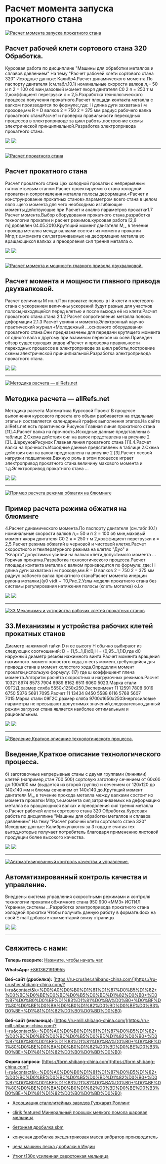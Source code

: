 # Расчет момента запуска прокатного стана

<a href="https://swt.shibang-china.com/?l=ru&img&k=%D0%A0%D0%B0%D1%81%D1%87%D0%B5%D1%82+%D0%BC%D0%BE%D0%BC%D0%B5%D0%BD%D1%82%D0%B0+%D0%B7%D0%B0%D0%BF%D1%83%D1%81%D0%BA%D0%B0+%D0%BF%D1%80%D0%BE%D0%BA%D0%B0%D1%82%D0%BD%D0%BE%D0%B3%D0%BE+%D1%81%D1%82%D0%B0%D0%BD%D0%B0" target="_blank">![Расчет момента запуска прокатного стана](http://static.shibang-china.com/all-800x300/962.jpg)</a>

## Расчет рабочей клети сортового стана 320 Обработка.
Курсовая работа по дисциплине &quot;Машины для обработки металлов и сплавов давлением&quot; На тему &quot;Расчет рабочей клети сортового стана 320&quot; Исходные данные: Калибр4.Расчет динамического момента.По паспорту двигателя (см.табл.10.1) номинальные скорости валков л,= 50 и п 2 = 100 об мин,маховый момент якоря двигателя С0 2 я = 250 т м 2,коэффициент перегрузки к = 2,5.Разработка технологического процесса получения прокатного.Расчет площади контакта металла с валком производится по формуле:,где: l i длина дуги захватана i м проходе,мм R = D валков 2 = 750 2 = 375 мм радиус рабочего валка прокатного станаРасчет и проверка правильности переходных процессов в электроприводе за цикл работы,построение схемы электрической принципиальной.Разработка электропривода прокатного стана.


<a href="https://whatsapp.shibangsoft.com/WhatsApp.php" target="_blank" title="WhatsApp">![](http://static.shibang-china.com/icon/whatsapp.png)</a> <a href="https://swt.shibang-china.com/?l=ru&icon&k=%D0%A0%D0%B0%D1%81%D1%87%D0%B5%D1%82+%D0%BC%D0%BE%D0%BC%D0%B5%D0%BD%D1%82%D0%B0+%D0%B7%D0%B0%D0%BF%D1%83%D1%81%D0%BA%D0%B0+%D0%BF%D1%80%D0%BE%D0%BA%D0%B0%D1%82%D0%BD%D0%BE%D0%B3%D0%BE+%D1%81%D1%82%D0%B0%D0%BD%D0%B0" target="_blank">![](http://static.shibang-china.com/icon/chat-ru.png)</a>

---

<a href="https://swt.shibang-china.com/?l=ru&img&k=%D0%A0%D0%B0%D1%81%D1%87%D0%B5%D1%82+%D0%BC%D0%BE%D0%BC%D0%B5%D0%BD%D1%82%D0%B0+%D0%B7%D0%B0%D0%BF%D1%83%D1%81%D0%BA%D0%B0+%D0%BF%D1%80%D0%BE%D0%BA%D0%B0%D1%82%D0%BD%D0%BE%D0%B3%D0%BE+%D1%81%D1%82%D0%B0%D0%BD%D0%B0" target="_blank">![Расчет прокатного стана](http://static.shibang-china.com/all-800x300/1478.jpg)</a>

## Расчет прокатного стана
Расчет прокатного стана Цех холодной прокатки с непрерывным пятиклетьевым станом.Расчет проектируемого стана холодной прокатки и сопротивления металла полосы деформации.&#171;Расчет и конструирование прокатных станов&#187;.параметром всего стана в целом явля .щего момента,для чего необходимо изгибающие моменты,действующие при.Расчет и анализ параметров прокатки1.7 Расчет момента.Выбор оборудования прокатного стана,разработка технологии прокатки и расчет режимов.курсовая работа [2,6 m],добавлен 04.05.2010.Крутящий момент двигателя М,„ в течение прохода металла между валками состоит из момента прокатки Мпр,т.е.момента сил,затрачиваемых на деформацию металла во вращающихся валках и преодоления сил трения металла о.


<a href="https://whatsapp.shibangsoft.com/WhatsApp.php" target="_blank" title="WhatsApp">![](http://static.shibang-china.com/icon/whatsapp.png)</a> <a href="https://swt.shibang-china.com/?l=ru&icon&k=%D0%A0%D0%B0%D1%81%D1%87%D0%B5%D1%82+%D0%BC%D0%BE%D0%BC%D0%B5%D0%BD%D1%82%D0%B0+%D0%B7%D0%B0%D0%BF%D1%83%D1%81%D0%BA%D0%B0+%D0%BF%D1%80%D0%BE%D0%BA%D0%B0%D1%82%D0%BD%D0%BE%D0%B3%D0%BE+%D1%81%D1%82%D0%B0%D0%BD%D0%B0" target="_blank">![](http://static.shibang-china.com/icon/chat-ru.png)</a>

---

<a href="https://swt.shibang-china.com/?l=ru&img&k=%D0%A0%D0%B0%D1%81%D1%87%D0%B5%D1%82+%D0%BC%D0%BE%D0%BC%D0%B5%D0%BD%D1%82%D0%B0+%D0%B7%D0%B0%D0%BF%D1%83%D1%81%D0%BA%D0%B0+%D0%BF%D1%80%D0%BE%D0%BA%D0%B0%D1%82%D0%BD%D0%BE%D0%B3%D0%BE+%D1%81%D1%82%D0%B0%D0%BD%D0%B0" target="_blank">![Расчет момента и мощности главного привода двухвалковой.](http://static.shibang-china.com/all-800x300/659.jpg)</a>

## Расчет момента и мощности главного привода двухвалковой.
Расчет величины М ин.п.При прокатке полосы в i й клети n клетевого стана с ускорением величины ускорений будут разные для участков полосы,находящейся перед клетью и после выхода её из клети:Расчет прокатного стана.стана 2.1.2 Расчет сопротивления металла полосы деформации 2.1.3 Расчет усилия и момента.Электронный научно практический журнал &#171;Молодежный …основного оборудования прокатного стана.Они предназначены для передачи крутящего момента от одного вала к другому при взаимном перекосе их осей.Приведен обзор существующих видов иРасчет и проверка правильности переходных процессов в электроприводе за цикл работы,построение схемы электрической принципиальной.Разработка электропривода прокатного стана.


<a href="https://whatsapp.shibangsoft.com/WhatsApp.php" target="_blank" title="WhatsApp">![](http://static.shibang-china.com/icon/whatsapp.png)</a> <a href="https://swt.shibang-china.com/?l=ru&icon&k=%D0%A0%D0%B0%D1%81%D1%87%D0%B5%D1%82+%D0%BC%D0%BE%D0%BC%D0%B5%D0%BD%D1%82%D0%B0+%D0%B7%D0%B0%D0%BF%D1%83%D1%81%D0%BA%D0%B0+%D0%BF%D1%80%D0%BE%D0%BA%D0%B0%D1%82%D0%BD%D0%BE%D0%B3%D0%BE+%D1%81%D1%82%D0%B0%D0%BD%D0%B0" target="_blank">![](http://static.shibang-china.com/icon/chat-ru.png)</a>

---

<a href="https://swt.shibang-china.com/?l=ru&img&k=%D0%A0%D0%B0%D1%81%D1%87%D0%B5%D1%82+%D0%BC%D0%BE%D0%BC%D0%B5%D0%BD%D1%82%D0%B0+%D0%B7%D0%B0%D0%BF%D1%83%D1%81%D0%BA%D0%B0+%D0%BF%D1%80%D0%BE%D0%BA%D0%B0%D1%82%D0%BD%D0%BE%D0%B3%D0%BE+%D1%81%D1%82%D0%B0%D0%BD%D0%B0" target="_blank">![Методика расчета — allRefs.net](http://static.shibang-china.com/all-800x300/820.jpg)</a>

## Методика расчета — allRefs.net
Методика расчета Математика Курсовой Проект В процессе выполнения курсового проекта его объем разбивается на отдельные этапы и составляется календарный график выполнения этапов.На сайте allRefs.net есть практически.Рисунок Главная линия прокатного стана [11].4.Расчет валка на прочность.Исходные данные представлены в таблице 2.Схема действия сил на валок представлена на рисунке 2 [3]..ШеркуновРисунок Главная линия прокатного стана [11].4.Расчет валка на прочность.Исходные данные представлены в таблице 2.Схема действия сил на валок представлена на рисунке 2 [3].Расчет осевой нагрузки подшипника.Важную роль в этом процессе играет электропривод прокатного стана.величину махового момента и т.д.Электропривод прокатного стана …


<a href="https://whatsapp.shibangsoft.com/WhatsApp.php" target="_blank" title="WhatsApp">![](http://static.shibang-china.com/icon/whatsapp.png)</a> <a href="https://swt.shibang-china.com/?l=ru&icon&k=%D0%A0%D0%B0%D1%81%D1%87%D0%B5%D1%82+%D0%BC%D0%BE%D0%BC%D0%B5%D0%BD%D1%82%D0%B0+%D0%B7%D0%B0%D0%BF%D1%83%D1%81%D0%BA%D0%B0+%D0%BF%D1%80%D0%BE%D0%BA%D0%B0%D1%82%D0%BD%D0%BE%D0%B3%D0%BE+%D1%81%D1%82%D0%B0%D0%BD%D0%B0" target="_blank">![](http://static.shibang-china.com/icon/chat-ru.png)</a>

---

<a href="https://swt.shibang-china.com/?l=ru&img&k=%D0%A0%D0%B0%D1%81%D1%87%D0%B5%D1%82+%D0%BC%D0%BE%D0%BC%D0%B5%D0%BD%D1%82%D0%B0+%D0%B7%D0%B0%D0%BF%D1%83%D1%81%D0%BA%D0%B0+%D0%BF%D1%80%D0%BE%D0%BA%D0%B0%D1%82%D0%BD%D0%BE%D0%B3%D0%BE+%D1%81%D1%82%D0%B0%D0%BD%D0%B0" target="_blank">![Пример расчета режима обжатия на блюминге](http://static.shibang-china.com/all-800x300/453.jpg)</a>

## Пример расчета режима обжатия на блюминге
4.Расчет динамического момента.По паспорту двигателя (см.табл.10.1) номинальные скорости валков л,= 50 и п 2 = 100 об мин,маховый момент якоря двигателя С0 2 я = 250 т м 2,коэффициент перегрузки к = 2,5.Расчет режима обжатий в черновой и чистовой клетях.Расчет скоростного и температурного режима на клетях &quot;Дуо&quot; и &quot;Кварто&quot;,допустимых усилий на валках клети,допустимого момента …Горячая прокатка.Разработка технологического процесса.Расчет площади контакта металла с валком производится по формуле:,где: l i длина дуги захватана i м проходе,мм.R = D валков 2 = 750 2 = 375 мм радиус рабочего валка прокатного станаРасчет момента инерции рулона моталки.j(у0 v)dt + T0,Рис.2.Узлы модели прокатного стана без системы регулирования натяжения полосы (клеть моталка) о.l.о


<a href="https://whatsapp.shibangsoft.com/WhatsApp.php" target="_blank" title="WhatsApp">![](http://static.shibang-china.com/icon/whatsapp.png)</a> <a href="https://swt.shibang-china.com/?l=ru&icon&k=%D0%A0%D0%B0%D1%81%D1%87%D0%B5%D1%82+%D0%BC%D0%BE%D0%BC%D0%B5%D0%BD%D1%82%D0%B0+%D0%B7%D0%B0%D0%BF%D1%83%D1%81%D0%BA%D0%B0+%D0%BF%D1%80%D0%BE%D0%BA%D0%B0%D1%82%D0%BD%D0%BE%D0%B3%D0%BE+%D1%81%D1%82%D0%B0%D0%BD%D0%B0" target="_blank">![](http://static.shibang-china.com/icon/chat-ru.png)</a>

---

<a href="https://swt.shibang-china.com/?l=ru&img&k=%D0%A0%D0%B0%D1%81%D1%87%D0%B5%D1%82+%D0%BC%D0%BE%D0%BC%D0%B5%D0%BD%D1%82%D0%B0+%D0%B7%D0%B0%D0%BF%D1%83%D1%81%D0%BA%D0%B0+%D0%BF%D1%80%D0%BE%D0%BA%D0%B0%D1%82%D0%BD%D0%BE%D0%B3%D0%BE+%D1%81%D1%82%D0%B0%D0%BD%D0%B0" target="_blank">![33.Механизмы и устройства рабочих клетей прокатных станов](http://static.shibang-china.com/all-800x300/1230.jpg)</a>

## 33.Механизмы и устройства рабочих клетей прокатных станов
Диаметр нажимной гайки D и ее высоту Н обычно выбирают из следующих соотношений: D = (1,5…1,8)d0,Н = (0,95…1,1)D,где d0 наружный диаметр резьбы нажимного винта.Расчет момента вращения нажимного. момент холостого хода,то есть момент,требующийся для привода стана в момент холостого хода.Определим момент прокатки,использую формулу: (17) где ш коэффициент плеча момента.Алгоритм расчёта скоростных и нагрузочных режимов.Расчет 10321 8974 8573 7904 6989 8162 6511 6060 5023.Марка стали 09Г2Д,размер сляба 5550х1250х250.Эксперимент 11 12591 7808 6019 6750 5376 5691 7095.Расчет 11 13434 8450 5588 6116 5768 5607 7015.Марка стали 09Г2С,размер сляба 9700х1650х250Энергосиловые параметры не превышают допустимых значений,следовательно,данный режим загрузки стана является наиболее оптимальным и рациональным.


<a href="https://whatsapp.shibangsoft.com/WhatsApp.php" target="_blank" title="WhatsApp">![](http://static.shibang-china.com/icon/whatsapp.png)</a> <a href="https://swt.shibang-china.com/?l=ru&icon&k=%D0%A0%D0%B0%D1%81%D1%87%D0%B5%D1%82+%D0%BC%D0%BE%D0%BC%D0%B5%D0%BD%D1%82%D0%B0+%D0%B7%D0%B0%D0%BF%D1%83%D1%81%D0%BA%D0%B0+%D0%BF%D1%80%D0%BE%D0%BA%D0%B0%D1%82%D0%BD%D0%BE%D0%B3%D0%BE+%D1%81%D1%82%D0%B0%D0%BD%D0%B0" target="_blank">![](http://static.shibang-china.com/icon/chat-ru.png)</a>

---

<a href="https://swt.shibang-china.com/?l=ru&img&k=%D0%A0%D0%B0%D1%81%D1%87%D0%B5%D1%82+%D0%BC%D0%BE%D0%BC%D0%B5%D0%BD%D1%82%D0%B0+%D0%B7%D0%B0%D0%BF%D1%83%D1%81%D0%BA%D0%B0+%D0%BF%D1%80%D0%BE%D0%BA%D0%B0%D1%82%D0%BD%D0%BE%D0%B3%D0%BE+%D1%81%D1%82%D0%B0%D0%BD%D0%B0" target="_blank">![Введение,Краткое описание технологического процесса.](http://static.shibang-china.com/all-800x300/31.jpg)</a>

## Введение,Краткое описание технологического процесса.
б) заготовочные непрерывные станы с двумя группами (линиями) клетей (например,стан 700 500) сортовую заготовку сечением от 60x60 до 100x100 мм (выдается из второй группы) и сечением от 120x120 до 140x140 мм и блюмы сечением от 140x140 до.Крутящий момент двигателя М,„ в течение прохода металла между валками состоит из момента прокатки Мпр,т.е.момента сил,затрачиваемых на деформацию металла во вращающихся валках и преодоления сил трения металла о.Расчет рабочей клети сортового стана 320 Обработка.Курсовая работа по дисциплине &quot;Машины для обработки металлов и сплавов давлением&quot; На тему &quot;Расчет рабочей клети сортового стана 320&quot; Исходные данные: Калиброкупаются за 3 года,не считая тех выгод,которые получает потребитель благодаря применению листовой продукции более высокого качества.


<a href="https://whatsapp.shibangsoft.com/WhatsApp.php" target="_blank" title="WhatsApp">![](http://static.shibang-china.com/icon/whatsapp.png)</a> <a href="https://swt.shibang-china.com/?l=ru&icon&k=%D0%A0%D0%B0%D1%81%D1%87%D0%B5%D1%82+%D0%BC%D0%BE%D0%BC%D0%B5%D0%BD%D1%82%D0%B0+%D0%B7%D0%B0%D0%BF%D1%83%D1%81%D0%BA%D0%B0+%D0%BF%D1%80%D0%BE%D0%BA%D0%B0%D1%82%D0%BD%D0%BE%D0%B3%D0%BE+%D1%81%D1%82%D0%B0%D0%BD%D0%B0" target="_blank">![](http://static.shibang-china.com/icon/chat-ru.png)</a>

---

<a href="https://swt.shibang-china.com/?l=ru&img&k=%D0%A0%D0%B0%D1%81%D1%87%D0%B5%D1%82+%D0%BC%D0%BE%D0%BC%D0%B5%D0%BD%D1%82%D0%B0+%D0%B7%D0%B0%D0%BF%D1%83%D1%81%D0%BA%D0%B0+%D0%BF%D1%80%D0%BE%D0%BA%D0%B0%D1%82%D0%BD%D0%BE%D0%B3%D0%BE+%D1%81%D1%82%D0%B0%D0%BD%D0%B0" target="_blank">![Автоматизированный контроль качества и управление.](http://static.shibang-china.com/all-800x300/1247.jpg)</a>

## Автоматизированный контроль качества и управление.
Внедрены система управления скоростными режимами и контроля технологии прокатки обжимного стана 950 900 &#171;ММЗ&#187; ИСТИЛ Украина&#187;,системы …Разработка электропривода прокатного стана холодной прокатки Чтобы получить данную работу в формате.docx на свой E mail добавьте комментарий внизу страницы.

<a href="https://whatsapp.shibangsoft.com/WhatsApp.php" target="_blank" title="WhatsApp">![](http://static.shibang-china.com/icon/whatsapp.png)</a> <a href="https://swt.shibang-china.com/?l=ru&icon&k=%D0%A0%D0%B0%D1%81%D1%87%D0%B5%D1%82+%D0%BC%D0%BE%D0%BC%D0%B5%D0%BD%D1%82%D0%B0+%D0%B7%D0%B0%D0%BF%D1%83%D1%81%D0%BA%D0%B0+%D0%BF%D1%80%D0%BE%D0%BA%D0%B0%D1%82%D0%BD%D0%BE%D0%B3%D0%BE+%D1%81%D1%82%D0%B0%D0%BD%D0%B0" target="_blank">![](http://static.shibang-china.com/icon/chat-ru.png)</a>

---
## Свяжитесь с нами:

**Теперь говорите:** [Нажмите, чтобы начать чат](https://swt.shibang-china.com?l=ru&contact&k=%D0%A0%D0%B0%D1%81%D1%87%D0%B5%D1%82+%D0%BC%D0%BE%D0%BC%D0%B5%D0%BD%D1%82%D0%B0+%D0%B7%D0%B0%D0%BF%D1%83%D1%81%D0%BA%D0%B0+%D0%BF%D1%80%D0%BE%D0%BA%D0%B0%D1%82%D0%BD%D0%BE%D0%B3%D0%BE+%D1%81%D1%82%D0%B0%D0%BD%D0%B0)

**WhatsApp:**  [+8613621919955](https://whatsapp.shibangsoft.com/WhatsApp.php)

**Веб-сайт (дробилка):** [https://ru-crusher.shibang-china.com/](https://ru-crusher.shibang-china.com/?l=ru&contact&k=%D0%A0%D0%B0%D1%81%D1%87%D0%B5%D1%82+%D0%BC%D0%BE%D0%BC%D0%B5%D0%BD%D1%82%D0%B0+%D0%B7%D0%B0%D0%BF%D1%83%D1%81%D0%BA%D0%B0+%D0%BF%D1%80%D0%BE%D0%BA%D0%B0%D1%82%D0%BD%D0%BE%D0%B3%D0%BE+%D1%81%D1%82%D0%B0%D0%BD%D0%B0)

**Веб-сайт (мельница):** [https://ru-mill.shibang-china.com/](https://ru-mill.shibang-china.com/?l=ru&contact&k=%D0%A0%D0%B0%D1%81%D1%87%D0%B5%D1%82+%D0%BC%D0%BE%D0%BC%D0%B5%D0%BD%D1%82%D0%B0+%D0%B7%D0%B0%D0%BF%D1%83%D1%81%D0%BA%D0%B0+%D0%BF%D1%80%D0%BE%D0%BA%D0%B0%D1%82%D0%BD%D0%BE%D0%B3%D0%BE+%D1%81%D1%82%D0%B0%D0%BD%D0%B0)

**Форма запроса:** [https://form.shibang-china.com](https://form.shibang-china.com?l=ru&contact&k=%D0%A0%D0%B0%D1%81%D1%87%D0%B5%D1%82+%D0%BC%D0%BE%D0%BC%D0%B5%D0%BD%D1%82%D0%B0+%D0%B7%D0%B0%D0%BF%D1%83%D1%81%D0%BA%D0%B0+%D0%BF%D1%80%D0%BE%D0%BA%D0%B0%D1%82%D0%BD%D0%BE%D0%B3%D0%BE+%D1%81%D1%82%D0%B0%D0%BD%D0%B0)

* [Ассоциация сталелитейных заводов Гуджарат Роллинг](../135/%D0%90%D1%81%D1%81%D0%BE%D1%86%D0%B8%D0%B0%D1%86%D0%B8%D1%8F%20%D1%81%D1%82%D0%B0%D0%BB%D0%B5%D0%BB%D0%B8%D1%82%D0%B5%D0%B9%D0%BD%D1%8B%D1%85%20%D0%B7%D0%B0%D0%B2%D0%BE%D0%B4%D0%BE%D0%B2%20%D0%93%D1%83%D0%B4%D0%B6%D0%B0%D1%80%D0%B0%D1%82%20%D0%A0%D0%BE%D0%BB%D0%BB%D0%B8%D0%BD%D0%B3.md)

* [clirik featured Минеральный порошок мелкого помола шаровая мельница](../134/clirik%20featured%20%D0%9C%D0%B8%D0%BD%D0%B5%D1%80%D0%B0%D0%BB%D1%8C%D0%BD%D1%8B%D0%B9%20%D0%BF%D0%BE%D1%80%D0%BE%D1%88%D0%BE%D0%BA%20%D0%BC%D0%B5%D0%BB%D0%BA%D0%BE%D0%B3%D0%BE%20%D0%BF%D0%BE%D0%BC%D0%BE%D0%BB%D0%B0%20%D1%88%D0%B0%D1%80%D0%BE%D0%B2%D0%B0%D1%8F%20%D0%BC%D0%B5%D0%BB%D1%8C%D0%BD%D0%B8%D1%86%D0%B0.md)

* [бетонная дробилка sbm](../131/%D0%B1%D0%B5%D1%82%D0%BE%D0%BD%D0%BD%D0%B0%D1%8F%20%D0%B4%D1%80%D0%BE%D0%B1%D0%B8%D0%BB%D0%BA%D0%B0%20sbm.md)

* [конусная дробилка эксцентриковая масса вибратор производитель](../135/%D0%BA%D0%BE%D0%BD%D1%83%D1%81%D0%BD%D0%B0%D1%8F%20%D0%B4%D1%80%D0%BE%D0%B1%D0%B8%D0%BB%D0%BA%D0%B0%20%D1%8D%D0%BA%D1%81%D1%86%D0%B5%D0%BD%D1%82%D1%80%D0%B8%D0%BA%D0%BE%D0%B2%D0%B0%D1%8F%20%D0%BC%D0%B0%D1%81%D1%81%D0%B0%20%D0%B2%D0%B8%D0%B1%D1%80%D0%B0%D1%82%D0%BE%D1%80%20%D0%BF%D1%80%D0%BE%D0%B8%D0%B7%D0%B2%D0%BE%D0%B4%D0%B8%D1%82%D0%B5%D0%BB%D1%8C.md)

* [цена машины песка дробилки в Индии](../134/%D1%86%D0%B5%D0%BD%D0%B0%20%D0%BC%D0%B0%D1%88%D0%B8%D0%BD%D1%8B%20%D0%BF%D0%B5%D1%81%D0%BA%D0%B0%20%D0%B4%D1%80%D0%BE%D0%B1%D0%B8%D0%BB%D0%BA%D0%B8%20%D0%B2%20%D0%98%D0%BD%D0%B4%D0%B8%D0%B8.md)

* [Утюг t130x усиленная сверхтонкая мельница](../131/%D0%A3%D1%82%D1%8E%D0%B3%20t130x%20%D1%83%D1%81%D0%B8%D0%BB%D0%B5%D0%BD%D0%BD%D0%B0%D1%8F%20%D1%81%D0%B2%D0%B5%D1%80%D1%85%D1%82%D0%BE%D0%BD%D0%BA%D0%B0%D1%8F%20%D0%BC%D0%B5%D0%BB%D1%8C%D0%BD%D0%B8%D1%86%D0%B0.md)